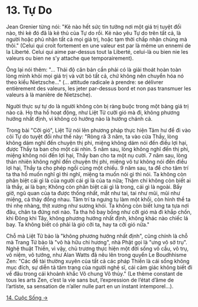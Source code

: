 # 13. Tự Do

Jean Grenier từng nói: "Kẻ nào hết sức tin tưởng nơi một giá trị tuyệt đối nào,
thì kẻ đó đã là kẻ thủ của Tự do rồi. Kẻ nào yêu Tự do trên tất cả, là người
hoặc phủ nhận tất cả mọi giá trị, hoặc tạm thời chấp nhận chúng mà thôi." (Celui
qui croit fortement en une valeur est par là même un ennemi de la Liberté. Celui
qui aime par-dessus tout la Liberté, celui-là ou bien nie les valeurs ou bien ne
s’y attache que temporairement).

Ông lại nói thêm: "... Thái độ căn bản cần phải có là giải thoát hoàn toàn lòng
mình khỏi mọi giá trị và vứt bỏ tất cả, chứ không nên chuyển hóa nó theo kiểu
Nietzsche..." (... attitude radicale à prendre: se délivrer entièrement des
valeurs, les jeter par-dessus bord et non pas transmuer les valeurs à là manière
de Nietzsche).

Người thực sự tự do là người không còn bị ràng buộc trong một bảng giá trị nào
cả. Họ tha hồ hoạt động, như Liệt Tử cưỡi gió mà đi, không phương hướng nhất
định, vì không có hướng nào là hướng chánh cả.

Trong bài "Cỡi gió", Liệt Tử nói lên phương pháp thực hiện Tâm hư để đi vào cõi
Tự do tuyệt đối như thế này: "Ròng rã 3 năm, ta vào cửa Thầy, lòng không dám
nghĩ đến chuyện thị phi, miệng không dám nói đến điều lợi hại, được Thầy ta ban
cho một cái nhìn. 5 năm sau, lòng không nghĩ đến thị phi, miệng không nói đến
lợi hại, Thầy ban cho ta một nụ cười. 7 năm sau, lòng thản nhiên không nghĩ đến
chuyện thị phi, miệng vô tư không nói đến điều lợi hại, Thầy ta cho phép ngồi
cùng một chiếu. 9 năm sau, ta để cho tâm trí ta tha hồ muốn nghĩ gì thì nghĩ,
miệng ta muốn nói gì thì nói. Ta không còn phân biệt cái gì là của người cái gì
là của ta nữa; Thậm chí không còn biết ai là thầy, ai là bạn; Không còn phân
biệt cái gì là trong, cái gì là ngoài. Bấy giờ, ngũ quan của ta được thống nhất,
mắt như tai, tai như mũi, mũi như miệng, cả thảy đồng nhau. Tâm trí ta ngưng tụ
làm một khối, còn hình thể ta thì nhẹ nhàng, thịt xương như sương khói. Ta không
còn biết lưng ta tựa nơi đâu, chân ta đứng nơi nào. Ta tha hồ bay bổng như cỡi
gió mà đi khắp chốn, khi Đông khi Tây, không phương hướng nhất định, không khác
nào chiếc lá bay. Ta không biết có phải là gió cỡi ta, hay ta cỡi gió nữa."

Chỗ mà Liệt Tử bảo là "không phương hướng nhất định", cũng chính là chỗ mà Trang
Tử bảo là "vô hà hữu chi hương", nhà Phật gọi là "ưng vô sở trụ". Nghệ thuật
Thiền, vì vậy, chủ trương thực hiện một đời sống vô cầu, vô trụ, vô niệm, vô
tướng, như Alan Watts đã nêu lên trong quyển Le Boudhhisme Zen: "Các đề tài
thường xuyên của tất cả các pháp Thiền là cái sống không mục đích, sự diễn tả
tâm trạng của người nghệ sĩ, cái cảm giác không biết đi về đâu trong cái khoảnh
khắc Vô chung Vô thủy." (Le thème constant de tous les arts Zen, c’est la vie
sans but, l’expression de l’état d’âme de l’artiste, sa sensation de n’aller
nulle part en un instant intemporel...).

[14. Cuộc Sống &rarr;](https://github.com/thaicuc/tinh-hoa-dao-hoc/blob/master/contents/14-cuoc-song.md)
